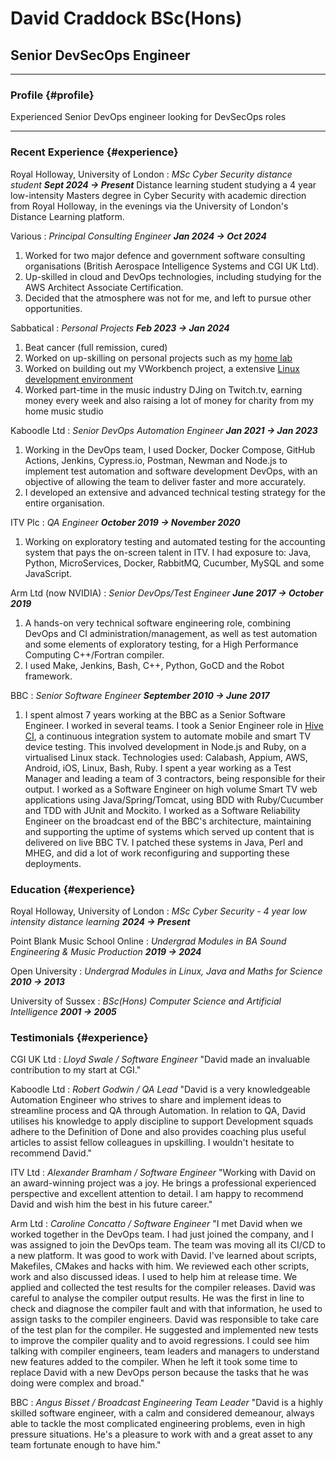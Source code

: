 # David Craddock BSc(Hons)
## Senior DevSecOps Engineer

------

### Profile {#profile}

Experienced Senior DevOps engineer looking for DevSecOps roles

------

### Recent Experience {#experience}

Royal Holloway, University of London
: *MSc Cyber Security distance student*
___Sept 2024 -> Present___
Distance learning student studying a 4 year low-intensity Masters degree in Cyber Security with academic direction from Royal Holloway, in the evenings via the University of London's Distance Learning platform.

Various
: *Principal Consulting Engineer*
___Jan 2024 -> Oct 2024___
1) Worked for two major defence and government software consulting organisations (British Aerospace Intelligence Systems and CGI UK Ltd).
2) Up-skilled in cloud and DevOps technologies, including studying for the AWS Architect Associate Certification.
3) Decided that the atmosphere was not for me, and left to pursue other opportunities.

Sabbatical
: *Personal Projects*
___Feb 2023 -> Jan 2024___
1) Beat cancer (full remission, cured)
2) Worked on up-skilling on personal projects such as my [home lab](https://davidcraddock.net/my-home-network/)
3) Worked on building out my VWorkbench project, a extensive [Linux development environment](https://github.com/wordswords/vWorkbench.git)
4) Worked part-time in the music industry DJing on Twitch.tv, earning money every week and also raising a lot
of money for charity from my home music studio

Kaboodle Ltd
: *Senior DevOps Automation Engineer*
___Jan 2021 -> Jan 2023___
1) Working in the DevOps team, I used Docker, Docker Compose, GitHub Actions, Jenkins, Cypress.io, Postman, Newman and Node.js to implement test automation and software development DevOps, with an objective of allowing the team to deliver faster and more accurately.
2) I developed an extensive and advanced technical testing strategy for the entire organisation.

ITV Plc
: *QA Engineer*
___October 2019 -> November 2020___
1) Working on exploratory testing and automated testing for the accounting system that pays the on-screen talent in ITV. I had exposure to: Java, Python, MicroServices, Docker, RabbitMQ, Cucumber, MySQL and some JavaScript.

Arm Ltd (now NVIDIA)
: *Senior DevOps/Test Engineer*
___June 2017 -> October 2019___
1) A hands-on very technical software engineering role, combining DevOps and CI administration/management, as well as test automation and some elements of exploratory testing, for a High Performance Computing C++/Fortran compiler.
2) I used Make, Jenkins, Bash, C++, Python, GoCD and the Robot framework.

BBC
: *Senior Software Engineer*
___September 2010 -> June 2017___
1) I spent almost 7 years working at the BBC as a Senior Software Engineer. I worked in several teams. I took a Senior Engineer role in [Hive CI](https://github.com/bbc/hive-ci), a continuous integration system to automate mobile and smart TV device testing. This involved development in Node.js and Ruby, on a virtualised Linux stack. Technologies used: Calabash, Appium, AWS, Android, iOS, Linux, Bash, Ruby. I spent a year working as a Test Manager and leading a team of 3 contractors, being responsible for their output. I worked as a Software Engineer on high volume Smart TV web applications using Java/Spring/Tomcat, using BDD with Ruby/Cucumber and TDD with JUnit and Mockito. I worked as a Software Reliability Engineer on the broadcast end of the BBC's architecture, maintaining and supporting the uptime of systems which served up content that is delivered on live BBC TV. I patched these systems in Java, Perl and MHEG, and did a lot of work reconfiguring and supporting these deployments.

### Education {#experience}

Royal Holloway, University of London
: *MSc Cyber Security - 4 year low intensity distance learning*
___2024 -> Present___

Point Blank Music School Online
: *Undergrad Modules in BA Sound Engineering & Music Production*
___2019 -> 2024___

Open University
: *Undergrad Modules in Linux, Java and Maths for Science*
___2010 -> 2013___

University of Sussex
: *BSc(Hons) Computer Science and Artificial Intelligence*
___2001 -> 2005___


### Testimonials {#experience}

CGI UK Ltd
: *Lloyd Swale / Software Engineer*
"David made an invaluable contribution to my start at CGI."

Kaboodle Ltd
: *Robert Godwin / QA Lead*
"David is a very knowledgeable Automation Engineer who strives to share and implement ideas to streamline process and QA through Automation. In relation to QA, David utilises his knowledge to apply discipline to support Development squads adhere to the Definition of Done and also provides coaching plus useful articles to assist fellow colleagues in upskilling. I wouldn't hesitate to recommend David."

ITV Ltd
: *Alexander Bramham / Software Engineer*
"Working with David on an award-winning project was a joy. He brings a
professional experienced perspective and excellent attention to detail. I am
happy to recommend David and wish him the best in his future career."

Arm Ltd
: *Caroline Concatto / Software Engineer*
"I met David when we worked together in the DevOps team. I had just joined the company, and I was assigned to join the DevOps team. The team was moving all its CI/CD to a new platform. It was good to work with David. I've learned about
scripts, Makefiles, CMakes and hacks with him. We reviewed each other scripts, work and also discussed ideas. I used to help him at release time. We applied and collected the test results for the compiler releases. David was careful to
analyse the compiler output results. He was the first in line to check and diagnose the compiler fault and with that information, he used to assign tasks to the compiler engineers. David was responsible to take care of the test plan
for the compiler. He suggested and implemented new tests to improve the compiler quality and to avoid regressions. I could see him talking with compiler engineers, team leaders and managers to understand new features added to the compiler. When he left it took some time to replace David with a new DevOps person because the tasks that he was doing were complex and broad."

BBC
: *Angus Bisset / Broadcast Engineering Team Leader*
"David is a highly skilled software engineer, with a calm and considered demeanour, always able to tackle the most complicated engineering problems, even in high pressure situations. He's a pleasure to work with and a great asset to any team fortunate enough to have him."

